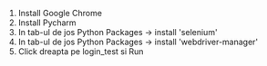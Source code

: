 1. Install Google Chrome
2. Install Pycharm
3. In tab-ul de jos Python Packages -> install 'selenium'
4. In tab-ul de jos Python Packages -> install 'webdriver-manager'
5. Click dreapta pe login_test si Run